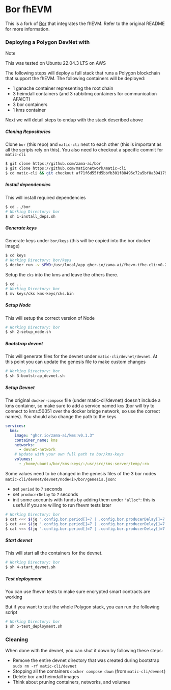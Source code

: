 # Bor fhEVM

This is a fork of [Bor](https://github.com/maticnetwork/bor) that integrates the fhEVM. Refer to the original README for more information.

### Deploying a Polygon DevNet with 

> [!NOTE]
> This was tested on Ubuntu 22.04.3 LTS on AWS

The following steps will deploy a full stack that runs a Polygon blockchain that support the fhEVM. The following containers will be deployed:
- 1 ganache container representing the root chain
- 3 heimdall containers (and 3 rabbitmq containers for communication AFAICT)
- 3 bor containers
- 1 kms container


Next we will detail steps to endup with the stack described above

##### Cloning Repositories

Clone `bor` (this repo) and `matic-cli` next to each other (this is important as all the scripts rely on this). You also need to checkout a specific commit for `matic-cli`
```bash
$ git clone https://github.com/zama-ai/bor
$ git clone https://github.com/maticnetwork/matic-cli
$ cd matic-cli && git checkout af71f6d55fd5bbfb301f88496c72a5bf8a394179
```

##### Install dependencies

This will install required dependencies
```bash
$ cd ../bor
# Working Directory: bor
$ sh 1-install_deps.sh
```

##### Generate keys

Generate keys under `bor/keys` (this will be copied into the bor docker image)
```bash
$ cd keys
# Working Directory: bor/keys
$ docker run -v $PWD:/usr/local/app ghcr.io/zama-ai/fhevm-tfhe-cli:v0.2.3 fhevm-tfhe-cli generate-keys -d .
```

Setup the `cks` into the kms and leave the others there.
```bash
$ cd ..
# Working Directory: bor
$ mv keys/cks kms-keys/cks.bin
```

##### Setup Node

This will setup the correct version of Node
```bash
# Working Directory: bor
$ sh 2-setup_node.sh
```

##### Bootstrap devnet

This will generate files for the devnet under `matic-cli/devnet/devnet`. At this point you can update the genesis file to make custom changes

```bash
# Working Directory: bor
$ sh 3-bootstrap_devnet.sh
```

##### Setup Devnet

The original `docker-compose` file (under matic-cli/devnet) doesn't include a kms container, so make sure to add a service named `kms`  (bor will try to connect to kms:50051 over the docker bridge network, so use the correct names). You should also change the path to the keys

```yaml
services:
  kms:
    image: "ghcr.io/zama-ai/kms:v0.1.3"
    container_name: kms
    networks:
      - devnet-network
    # Update with your own full path to bor/kms-keys
    volumes:
      - /home/ubuntu/bor/kms-keys/:/usr/src/kms-server/temp/:ro
```

Some values need to be changed in the genesis files of the 3 bor nodes `matic-cli/devnet/devnet/node<i>/bor/genesis.json`:
- set `period` to `7` seconds
- set `producerDelay` to `7` seconds
- init some accounts with funds by adding them under `"alloc"`: this is useful if you are willing to run fhevm tests later

```bash
# Working Directory: bor
$ cat <<< $(jq '.config.bor.period[]=7 | .config.bor.producerDelay[]=7' ../matic-cli/devnet/devnet/node0/bor/genesis.json) > ../matic-cli/devnet/devnet/node0/bor/genesis.json
$ cat <<< $(jq '.config.bor.period[]=7 | .config.bor.producerDelay[]=7' ../matic-cli/devnet/devnet/node1/bor/genesis.json) > ../matic-cli/devnet/devnet/node1/bor/genesis.json
$ cat <<< $(jq '.config.bor.period[]=7 | .config.bor.producerDelay[]=7' ../matic-cli/devnet/devnet/node2/bor/genesis.json) > ../matic-cli/devnet/devnet/node2/bor/genesis.json
```

##### Start devnet

This will start all the containers for the devnet.

```bash
# Working Directory: bor
$ sh 4-start_devnet.sh
```

##### Test deployment

You can use fhevm tests to make sure encrypted smart contracts are working

But if you want to test the whole Polygon stack, you can run the following script
```bash
# Working Directory: bor
$ sh 5-test_deployment.sh
```


### Cleaning

When done with the devnet, you can shut it down by following these steps:

- Remove the entire devnet directory that was created during bootstrap `sudo rm -rf matic-cli/devnet`
- Stopping all the containers `docker compose down` (from `matic-cli/devnet`)
- Delete bor and heimdall images
- Think about pruning containers, networks, and volumes